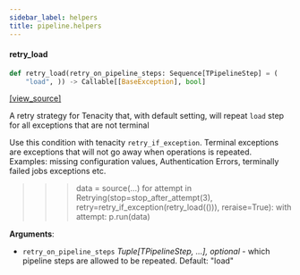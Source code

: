 ```yaml
---
sidebar_label: helpers
title: pipeline.helpers
---
```


#### retry\_load

```python
def retry_load(retry_on_pipeline_steps: Sequence[TPipelineStep] = (
    "load", )) -> Callable[[BaseException], bool]
```

[[view_source]](https://github.com/dlt-hub/dlt/blob/30d0f64fb2cdbacc2e88fdb304371650f417e1f0/dlt/pipeline/helpers.py#L19)

A retry strategy for Tenacity that, with default setting, will repeat `load` step for all exceptions that are not terminal

Use this condition with tenacity `retry_if_exception`. Terminal exceptions are exceptions that will not go away when operations is repeated.
Examples: missing configuration values, Authentication Errors, terminally failed jobs exceptions etc.

>>> data = source(...)
>>> for attempt in Retrying(stop=stop_after_attempt(3), retry=retry_if_exception(retry_load(())), reraise=True):
>>>     with attempt:
>>>         p.run(data)

**Arguments**:

- `retry_on_pipeline_steps` _Tuple[TPipelineStep, ...], optional_ - which pipeline steps are allowed to be repeated. Default: "load"

